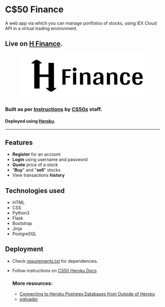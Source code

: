 # C$50 Finance
 A web app via which you can manage portfolios of stocks, using  IEX Cloud API in a virtual trading environment. 
## Live on [H Finance](https://hinedy-finance.herokuapp.com).


<p align="center"><a href="https://hinedy-finance.herokuapp.com"><img src="static/images/logo.png" width="400"></a>
</p>

### Built as per [Instructions](https://cs50.harvard.edu/x/2022/psets/9/finance/) by [CS50x](https://cs50.harvard.edu/x/2022/) staff.
#### Deployed using [Heroku](https://www.heroku.com).


<hr>


## Features 
- **Register** for an account 
- **Login** using username and password 
- **Quote** price of a stock 
- "**Buy**" and "**sell**" stocks
- View transactions **history** 


## Technologies used
- HTML 
- CSS
- Python3
- Flask 
- Bootstrap
- Jinja 
- PostgreSQL


## Deployment 

- Check [requirements.txt](/requirements.txt) for dependencies.
- Follow instructions on [CS50 Heroku Docs](https://cs50.readthedocs.io/heroku/)
    ### More resources:
    
    - [Connecting to Heroku Postgres Databases from Outside of Heroku](https://devcenter.heroku.com/articles/connecting-to-heroku-postgres-databases-from-outside-of-heroku)
    - [pgloader](https://github.com/dimitri/pgloader)
